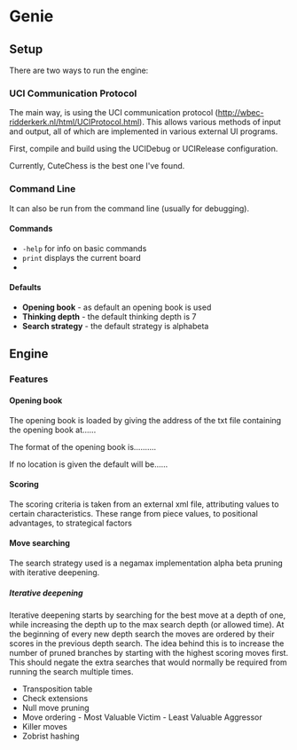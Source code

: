 # Genie #

## Setup ##

There are two ways to run the engine:

### UCI Communication Protocol ###

The main way, is using the UCI communication protocol (http://wbec-ridderkerk.nl/html/UCIProtocol.html). This allows various methods of input and output, all of which are implemented in various external UI programs. 

First, compile and build using the UCIDebug or UCIRelease configuration.

Currently, CuteChess is the best one I've found.

### Command Line ###

It can also be run from the command line (usually for debugging).

#### Commands ####

* `-help` for info on basic commands
* `print` displays the current board
*



#### Defaults ####

* **Opening book** - as default an opening book is used
* **Thinking depth** - the default thinking depth is 7 
* **Search strategy** - the default strategy is alphabeta


## Engine ##

### Features ###

#### Opening book ####

The opening book is loaded by giving the address of the txt file containing the opening book at......

The format of the opening book is..........

If no location is given the default will be......

#### Scoring ####

The scoring criteria is taken from an external xml file, attributing values to certain characteristics.
These range from piece values, to positional advantages, to strategical factors

#### Move searching ####

The search strategy used is a negamax implementation alpha beta pruning with iterative deepening.

##### Iterative deepening #####

Iterative deepening starts by searching for the best move at a depth of one, while increasing the depth up to the max search depth (or allowed time). At the beginning of every new depth search the moves are ordered by their scores in the previous depth search. The idea behind this is to increase the number of pruned branches by starting with the highest scoring moves first. This should negate the extra searches that would normally be required from running the search multiple times.

* Transposition table
* Check extensions
* Null move pruning
* Move ordering - Most Valuable Victim - Least Valuable Aggressor
* Killer moves
* Zobrist hashing




